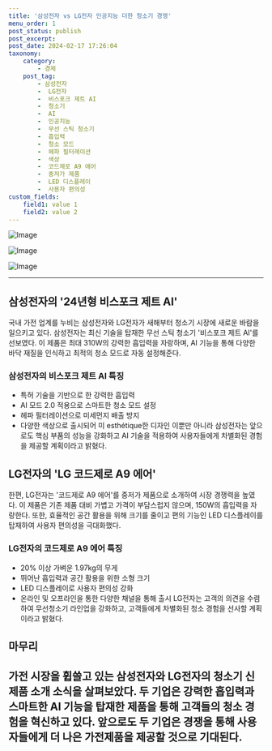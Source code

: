 ```yaml
---
title: '삼성전자 vs LG전자 인공지능 더한 청소기 경쟁'
menu_order: 1
post_status: publish
post_excerpt: 
post_date: 2024-02-17 17:26:04
taxonomy:
    category:
        - 경제
    post_tag:
        - 삼성전자
        -  LG전자
        -  비스포크 제트 AI
        -  청소기
        -  AI
        -  인공지능
        -  무선 스틱 청소기
        -  흡입력
        -  청소 모드
        -  헤파 필터레이션
        -  색상
        -  코드제로 A9 에어
        -  중저가 제품
        -  LED 디스플레이
        -  사용자 편의성
custom_fields:
    field1: value 1
    field2: value 2
---
```


![Image](https://imgnews.pstatic.net/image/648/2024/02/11/0000023260_001_20240211160001688.jpg?type=w647)

![Image](https://imgnews.pstatic.net/image/648/2024/02/11/0000023260_002_20240211160001772.jpg?type=w647)

![Image](https://imgnews.pstatic.net/image/648/2024/02/11/0000023260_003_20240211160001820.jpg?type=w647)

---
## 삼성전자의 '24년형 비스포크 제트 AI'
국내 가전 업계를 누비는 삼성전자와 LG전자가 새해부터 청소기 시장에 새로운 바람을 일으키고 있다. 삼성전자는 최신 기술을 탑재한 무선 스틱 청소기 '비스포크 제트 AI'를 선보였다. 이 제품은 최대 310W의 강력한 흡입력을 자랑하며, AI 기능을 통해 다양한 바닥 재질을 인식하고 최적의 청소 모드로 자동 설정해준다.
### 삼성전자의 비스포크 제트 AI 특징
- 특허 기술을 기반으로 한 강력한 흡입력
- AI 모드 2.0 적용으로 스마트한 청소 모드 설정
- 헤파 필터레이션으로 미세먼지 배출 방지
- 다양한 색상으로 출시되어 미 esthétique한 디자인
이뿐만 아니라 삼성전자는 앞으로도 핵심 부품의 성능을 강화하고 AI 기술을 적용하여 사용자들에게 차별화된 경험을 제공할 계획이라고 밝혔다.
## LG전자의 'LG 코드제로 A9 에어'
한편, LG전자는 '코드제로 A9 에어'를 중저가 제품으로 소개하여 시장 경쟁력을 높였다. 이 제품은 기존 제품 대비 가볍고 가격이 부담스럽지 않으며, 150W의 흡입력을 자랑한다. 또한, 효율적인 공간 활용을 위해 크기를 줄이고 편의 기능인 LED 디스플레이를 탑재하여 사용자 편의성을 극대화했다.
### LG전자의 코드제로 A9 에어 특징
- 20% 이상 가벼운 1.97kg의 무게
- 뛰어난 흡입력과 공간 활용을 위한 소형 크기
- LED 디스플레이로 사용자 편의성 강화
- 온라인 및 오프라인을 통한 다양한 채널을 통해 출시
LG전자는 고객의 의견을 수렴하여 무선청소기 라인업을 강화하고, 고객들에게 차별화된 청소 경험을 선사할 계획이라고 밝혔다.
## 마무리
가전 시장을 휩쓸고 있는 삼성전자와 LG전자의 청소기 신제품 소개 소식을 살펴보았다. 두 기업은 강력한 흡입력과 스마트한 AI 기능을 탑재한 제품을 통해 고객들의 청소 경험을 혁신하고 있다. 앞으로도 두 기업은 경쟁을 통해 사용자들에게 더 나은 가전제품을 제공할 것으로 기대된다.
---
